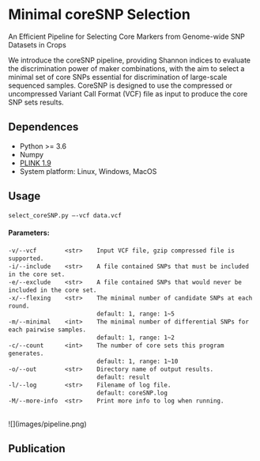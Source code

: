 # Minimal coreSNP Selection
An Efficient Pipeline for Selecting Core Markers from Genome-wide SNP Datasets in Crops
<br>

We introduce the coreSNP pipeline, providing Shannon indices to evaluate the discrimination power of maker combinations, with the aim to select a minimal set of core SNPs essential for discrimination of large-scale sequenced samples. 
CoreSNP is designed to use the compressed or uncompressed Variant Call Format (VCF) file as input to produce the core SNP sets results.

## Dependences
* Python >= 3.6
* Numpy
* [PLINK 1.9](https://www.cog-genomics.org/plink/)
* System platform: Linux, Windows, MacOS


## Usage
    select_coreSNP.py –-vcf data.vcf


#### Parameters:
    -v/--vcf        <str>    Input VCF file, gzip compressed file is supported.
    -i/--include    <str>    A file contained SNPs that must be included in the core set.
    -e/--exclude    <str>    A file contained SNPs that would never be included in the core set.
    -x/--flexing    <str>    The minimal number of candidate SNPs at each round.
                             default: 1, range: 1~5
    -m/--minimal    <int>    The minimal number of differential SNPs for each pairwise samples.
                             default: 1, range: 1~2
    -c/--count      <int>    The number of core sets this program generates.
                             default: 1, range: 1~10
    -o/--out        <str>    Directory name of output results.
                             default: result
    -l/--log        <str>    Filename of log file.
                             default: coreSNP.log
    -M/--more-info  <str>    Print more info to log when running.


<br>
![](images/pipeline.png)
<br>

## Publication
